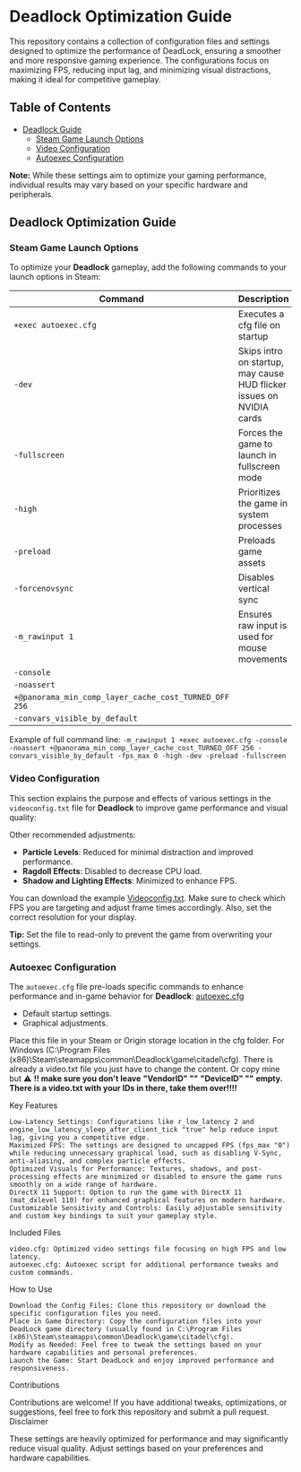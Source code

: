 # Deadlock Optimization Guide

This repository contains a collection of configuration files and settings designed to optimize the performance of DeadLock, ensuring a smoother and more responsive gaming experience. The configurations focus on maximizing FPS, reducing input lag, and minimizing visual distractions, making it ideal for competitive gameplay.

## Table of Contents
- [Deadlock Guide](#deadlock-optimization-guide)
  - [Steam Game Launch Options](#steam-game-launch-options)
  - [Video Configuration](#video-configuration)
  - [Autoexec Configuration](#autoexec-configuration)

**Note:** While these settings aim to optimize your gaming performance, individual results may vary based on your specific hardware and peripherals.

## Deadlock Optimization Guide

### Steam Game Launch Options

To optimize your **Deadlock** gameplay, add the following commands to your launch options in Steam:

| Command          | Description |
|------------------|-------------|
| `+exec autoexec.cfg`          | Executes a cfg file on startup |
| `-dev`           | Skips intro on startup, may cause HUD flicker issues on NVIDIA cards |
| `-fullscreen`    | Forces the game to launch in fullscreen mode |
| `-high`          | Prioritizes the game in system processes |
| `-preload`       | Preloads game assets |
| `-forcenovsync`  | Disables vertical sync |
| `-m_rawinput 1`  | Ensures raw input is used for mouse movements |
| `-console` | 
| `-noassert`| 
|` +@panorama_min_comp_layer_cache_cost_TURNED_OFF 256 `|
| ` -convars_visible_by_default `|




Example of full command line: `-m_rawinput 1 +exec autoexec.cfg -console -noassert +@panorama_min_comp_layer_cache_cost_TURNED_OFF 256 -convars_visible_by_default -fps_max 0 -high -dev -preload -fullscreen `

### Video Configuration

This section explains the purpose and effects of various settings in the `videoconfig.txt` file for **Deadlock** to improve game performance and visual quality:

Other recommended adjustments:
- **Particle Levels**: Reduced for minimal distraction and improved performance.
- **Ragdoll Effects**: Disabled to decrease CPU load.
- **Shadow and Lighting Effects**: Minimized to enhance FPS.

You can download the example [Videoconfig.txt](https://github.com/w0nxyApex/Deadlock-Tweaks-config/blob/main/video.txt). Make sure to check which FPS you are targeting and adjust frame times accordingly. Also, set the correct resolution for your display.

**Tip:** Set the file to read-only to prevent the game from overwriting your settings.

### Autoexec Configuration

The `autoexec.cfg` file pre-loads specific commands to enhance performance and in-game behavior for **Deadlock**:
[autoexec.cfg](https://github.com/w0nxyApex/Deadlock-Tweaks-config/blob/main/autoexec.cfg)

- Default startup settings.
- Graphical adjustments.

Place this file in your Steam or Origin storage location in the cfg folder. For Windows (C:\Program Files (x86)\Steam\steamapps\common\Deadlock\game\citadel\cfg). There is already a video.txt file you just have to change the content. Or copy mine but 
⚠️ **!! make sure you don't leave**
**"VendorID" ""**
**"DeviceID" ""**
**empty. There is a video.txt with your IDs in there, take them over!!!!**


Key Features

    Low-Latency Settings: Configurations like r_low_latency 2 and engine_low_latency_sleep_after_client_tick "true" help reduce input lag, giving you a competitive edge.
    Maximized FPS: The settings are designed to uncapped FPS (fps_max "0") while reducing unnecessary graphical load, such as disabling V-Sync, anti-aliasing, and complex particle effects.
    Optimized Visuals for Performance: Textures, shadows, and post-processing effects are minimized or disabled to ensure the game runs smoothly on a wide range of hardware.
    DirectX 11 Support: Option to run the game with DirectX 11 (mat_dxlevel 110) for enhanced graphical features on modern hardware.
    Customizable Sensitivity and Controls: Easily adjustable sensitivity and custom key bindings to suit your gameplay style.

Included Files

    video.cfg: Optimized video settings file focusing on high FPS and low latency.
    autoexec.cfg: Autoexec script for additional performance tweaks and custom commands.

How to Use

    Download the Config Files: Clone this repository or download the specific configuration files you need.
    Place in Game Directory: Copy the configuration files into your DeadLock game directory (usually found in C:\Program Files (x86)\Steam\steamapps\common\Deadlock\game\citadel\cfg).
    Modify as Needed: Feel free to tweak the settings based on your hardware capabilities and personal preferences.
    Launch the Game: Start DeadLock and enjoy improved performance and responsiveness.

Contributions

Contributions are welcome! If you have additional tweaks, optimizations, or suggestions, feel free to fork this repository and submit a pull request.
Disclaimer

These settings are heavily optimized for performance and may significantly reduce visual quality. Adjust settings based on your preferences and hardware capabilities.
